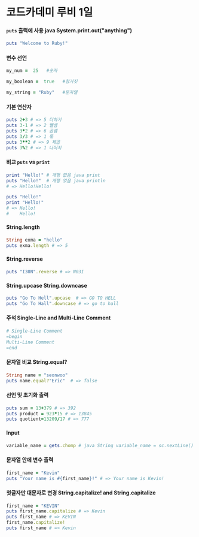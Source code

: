 # 코드카데미 루비 1일

#### `puts`  출력에 사용 java System.print.out("anything")

```ruby
puts "Welcome to Ruby!"
```



#### 변수 선언

```ruby
my_num =  25   #숫자

my_boolean =  true   #참거짓 

my_string = "Ruby"   #문자열

```



#### 기본 연산자

```ruby
puts 2+3 # => 5 더하기
puts 3-1 # => 2 뺄셈
puts 3*2 # => 6 곱셈
puts 3/3 # => 1 몫
puts 3**2 # => 9 제곱
puts 3%2 # => 1 나머지

```



####  비교 `puts` vs `print`

```ruby
print "Hello!" # 개행 없음 java print
puts "Hello!"  # 개행 있음 java println
# => Hello!Hello!

puts "Hello!"
print "Hello!"
# => Hello!
#    Hello!
```



#### String.length

```ruby
String exma = "hello"
puts exma.length # => 5
```



#### String.reverse

```ruby
puts "I30N".reverse # => N03I
```



#### String.upcase String.downcase

```ruby
puts "Go To Hell".upcase  # => GO TO HELL
puts "Go To Hall".downcase # => go to hall

```



#### 주석 Single-Line and Multi-Line Comment

```ruby
# Single-Line Comment
=begin
Multi-Line Comment
=end
```



#### 문자열 비교 String.equal?

```ruby
String name = "seonwoo"
puts name.equal?"Eric"  # => false
```



#### 선언 및 초기화 출력

```ruby
puts sum = 13+379 # => 392
puts product = 923*15 # => 13845
puts quotient=13209/17 # => 777
```



#### Input

```ruby
variable_name = gets.chomp # java String variable_name = sc.nextLine()
```



####  문자열 안에 변수 출력

```ruby
first_name = "Kevin"
puts "Your name is #{first_name}!" # => Your name is Kevin!
```



####  첫글자만 대문자로 변경 String.capitalize! and String.capitalize

```ruby
first_name = "KEVIN"
puts first_name.capitalize # => Kevin
puts first_name # => KEVIN
first_name.capitalize!
puts first_name # => Kevin
```



